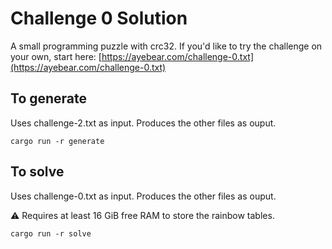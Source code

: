 # Challenge 0 Solution

A small programming puzzle with crc32. If you'd like to try the challenge on your own, start here: [https://ayebear.com/challenge-0.txt](https://ayebear.com/challenge-0.txt)

## To generate

Uses challenge-2.txt as input. Produces the other files as ouput.

```
cargo run -r generate
```

## To solve

Uses challenge-0.txt as input. Produces the other files as ouput.

:warning: Requires at least 16 GiB free RAM to store the rainbow tables.

```
cargo run -r solve
```
